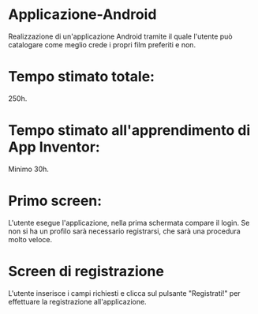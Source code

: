 # Applicazione-Android
Realizzazione di un'applicazione Android tramite il quale l'utente può catalogare come meglio crede i propri film preferiti e non.

# Tempo stimato totale:
250h.

# Tempo stimato all'apprendimento di App Inventor:
Minimo 30h.

# Primo screen:
L'utente esegue l'applicazione, nella prima schermata compare il login. Se non si ha un profilo sarà necessario registrarsi, che sarà una procedura molto veloce. 

# Screen di registrazione
L'utente inserisce i campi richiesti e clicca sul pulsante "Registrati!" per effettuare la registrazione all'applicazione.
